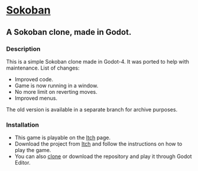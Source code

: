 # [Sokoban](https://sp4r0w.itch.io/sokoban)

## A Sokoban clone, made in Godot.

### Description
This is a simple Sokoban clone made in Godot-4. It was ported to help with maintenance.
List of changes:
- Improved code.
- Game is now running in a window.
- No more limit on reverting moves.
- Improved menus.

The old version is available in a separate branch for archive purposes.

### Installation
- This game is playable on the [Itch](https://sp4r0w.itch.io/sokoban) page.
- Download the project from [Itch](https://sp4r0w.itch.io/sokoban) and follow the instructions on how to play the game.
- You can also [clone](https://docs.github.com/en/repositories/creating-and-managing-repositories/cloning-a-repository) or download the repository and play it through Godot Editor.
